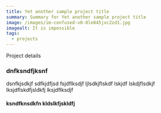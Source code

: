 ```yaml
---
title: Yet another sample project title
summary: Summary for Yet another sample project title
image: /images/im-confused-v0-8le845jxc2zd1.jpg
imagealt: It is impossible
tags:
  - projects
---
```

Project details

### dnfksndfjksnf

dsnfkjsdkjf sdfkjdfjsd fsjdflksdjf ljlsdkjflskdf lskjdf lskdjflsdkjf lksjdflskdfjsldkfj lksjdflksdjf

#### ksndfknsdkfn kldslkfjskldfj 
